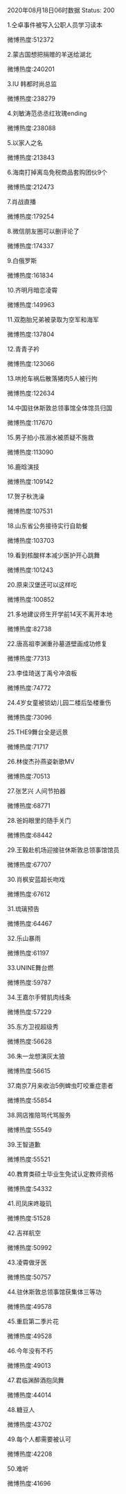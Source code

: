 2020年08月18日06时数据
Status: 200

1.仝卓事件被写入公职人员学习读本

微博热度:512372

2.蒙古国想把捐赠的羊送给湖北

微博热度:240201

3.IU 韩都时尚总监

微博热度:238279

4.刘敏涛范丞丞红玫瑰ending

微博热度:238088

5.以家人之名

微博热度:213843

6.海南打掉离岛免税商品套购团伙9个

微博热度:212473

7.肖战直播

微博热度:179254

8.微信朋友圈可以删评论了

微博热度:174337

9.白俄罗斯

微博热度:161834

10.齐明月暗恋凌霄

微博热度:149963

11.双胞胎兄弟被录取为空军和海军

微博热度:137804

12.青青子衿

微博热度:123066

13.哄抢车祸后散落猪肉5人被行拘

微博热度:122634

14.中国驻休斯敦总领事馆全体馆员归国

微博热度:117670

15.男子拍小孩溺水被质疑不施救

微博热度:113090

16.鹿晗演技

微博热度:109142

17.贺子秋洗澡

微博热度:107531

18.山东省公务接待实行自助餐

微博热度:103703

19.看到核酸样本减少医护开心跳舞

微博热度:101243

20.原来汉堡还可以这样吃

微博热度:100852

21.多地建议师生开学前14天不离开本地

微博热度:82738

22.唐高祖李渊重孙墓道壁画成功修复

微博热度:77313

23.李佳琦送丁禹兮冲浪板

微博热度:74772

24.4岁女童被锁幼儿园二楼后坠楼重伤

微博热度:73096

25.THE9舞台全是远景

微博热度:71717

26.林俊杰孙燕姿新歌MV

微博热度:70513

27.张艺兴 人间节拍器

微博热度:68771

28.爸妈眼里的随手关门

微博热度:68442

29.王毅赴机场迎接驻休斯敦总领事馆馆员

微博热度:67707

30.肖枫安蓝超长吻戏

微博热度:67612

31.琉璃预告

微博热度:64467

32.乐山暴雨

微博热度:61197

33.UNINE舞台燃

微博热度:59787

34.王嘉尔手臂肌肉线条

微博热度:57229

35.东方卫视超级秀

微博热度:56628

36.朱一龙想演灰太狼

微博热度:56615

37.南京7月来收治5例蜱虫叮咬重症患者

微博热度:55854

38.网店推陪骂代骂服务

微博热度:55549

39.王智道歉

微博热度:55521

40.教育类硕士毕业生免试认定教师资格

微博热度:54332

41.司凤床咚璇玑

微博热度:51528

42.吉祥航空

微博热度:50992

43.凌霄做牙医

微博热度:50757

44.驻休斯敦总领事馆获集体三等功

微博热度:49578

45.重启第二季片花

微博热度:49528

46.今年没有不朽

微博热度:49013

47.君临渊醉酒抱凤舞

微博热度:44014

48.糖豆人

微博热度:43702

49.每个人都需要被认可

微博热度:42208

50.难听

微博热度:41696

